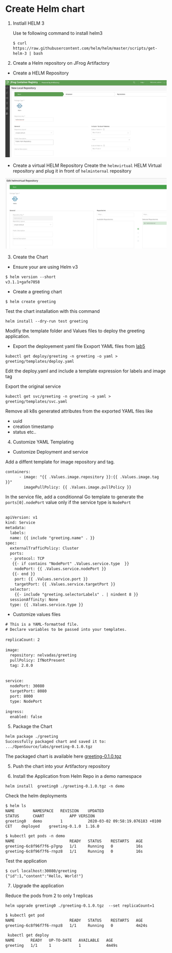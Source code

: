 # Create Helm chart 

1. Instlall HELM 3
 
    Use te following command to install helm3 
    ```
    $ curl https://raw.githubusercontent.com/helm/helm/master/scripts/get-helm-3 | bash
    ```


2. Create a Helm repository on JFrog Artifactory

* Create a HELM Repository

![](../images/helminternalrepo.png)

* Create a virtual HELM Repository
Create the `helmvirtual` HELM Virtual repository and plug it in front of `helminternal` repository

![](../images/helmvirtualrepo.png)


3. Create the Chart 

* Ensure your are using Helm v3
```
$ helm version --short
v3.1.1+gafe7058
```
* Create a greeting chart 

```
$ helm create greeting
```

Test the chart installation with this command 
```
helm install --dry-run test greeting
```

Modifiy the template folder and Values files to deploy the greeting application.

* Export the deployement yaml file 
Exxport  YAML files from [lab5](./05-DeployToKubernetes.md)

```
kubectl get deploy/greeting -n greeting -o yaml > greeting/templates/deploy.yaml
```

Edit the deploy.yaml and include a template expression for labels and image tag


Export the original service 
```
kubectl get svc/greeting -n greeting -o yaml > greeting/templates/svc.yaml
```
Remove all k8s generated attributes from the exported YAML files like
- uuid
- creation timestamp
- status etc..

4. Customize YAML Templating 

* Customize Deployment and service 

Add a diffent template for image repository and tag.

```
containers:
      - image: "{{ .Values.image.repository }}:{{ .Values.image.tag }}"
        imagePullPolicy: {{ .Values.image.pullPolicy }}
```

In the service file, add a conditionnal Go template to generate the `ports[0].nodePort` value only if the service type is `NodePort`

```

apiVersion: v1
kind: Service
metadata:
  labels:
  name: {{ include "greeting.name" . }}
spec:
  externalTrafficPolicy: Cluster
  ports:
  - protocol: TCP
   {{- if contains "NodePort" .Values.service.type  }}
    nodePort: {{ .Values.service.nodePort }}
   {{- end }}
    port: {{ .Values.service.port }}
    targetPort: {{ .Values.service.targetPort }}
  selector:
    {{- include "greeting.selectorLabels" . | nindent 8 }}
  sessionAffinity: None
  type: {{ .Values.service.type }}
  ```



* Customize values files 
```
# This is a YAML-formatted file.
# Declare variables to be passed into your templates.

replicaCount: 2

image:
  repository: nelvadas/greeting
  pullPolicy: IfNotPresent
  tag: 2.0.0


service:
  nodePort: 30080
  targetPort: 8080
  port: 8000
  type: NodePort

ingress:
  enabled: false
```

5. Package the Chart

```
helm package ./greeting
Successfully packaged chart and saved it to: .../OpenSource/labs/greeting-0.1.0.tgz
```

The packaged chart is available here [ greeting-0.1.0.tgz](./greeting-0.1.0.tgz)

5. Push the chart into your Artifactory repository


6. Install the Application from Helm Repo in a demo namespace 



```
helm install  greeting0 ./greeting-0.1.0.tgz -n demo
```


Check the helm deployments
```
$ helm ls
NAME     	NAMESPACE	REVISION	UPDATED                             	STATUS  	CHART         	APP VERSION
greeting0	demo     	1       	2020-03-02 09:58:19.076183 +0100 CET	deployed	greeting-0.1.0	1.16.0
```

```
$ kubectl get pods -n demo
NAME                        READY   STATUS    RESTARTS   AGE
greeting-6c8f96f7f6-p7gnp   1/1     Running   0          16s
greeting-6c8f96f7f6-rnpz8   1/1     Running   0          16s
```


Test the application
```
$ curl localhost:30080/greeting
{"id":1,"content":"Hello, World!"}
```


7. Upgrade the application

Reduce the pods from 2 to only 1 replicas

```
helm upgrade greeting0 ./greeting-0.1.0.tgz  --set replicaCount=1
```

```
$ kubectl get pod
NAME                        READY   STATUS    RESTARTS   AGE
greeting-6c8f96f7f6-rnpz8   1/1     Running   0          4m24s
```
```
 kubectl get deploy
NAME       READY   UP-TO-DATE   AVAILABLE   AGE
greeting   1/1     1            1           4m49s
```
